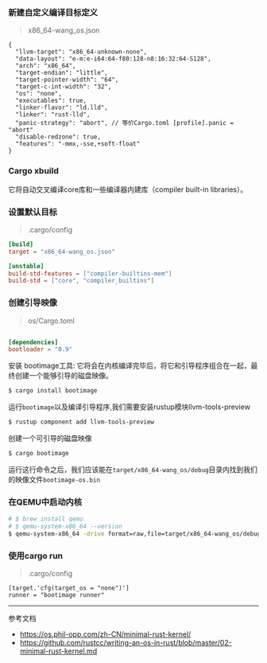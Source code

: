 ### 新建自定义编译目标定义
> x86_64-wang_os.json
```json5
{
  "llvm-target": "x86_64-unknown-none",
  "data-layout": "e-m:e-i64:64-f80:128-n8:16:32:64-S128",
  "arch": "x86_64",
  "target-endian": "little",
  "target-pointer-width": "64",
  "target-c-int-width": "32",
  "os": "none",
  "executables": true,
  "linker-flavor": "ld.lld",
  "linker": "rust-lld",
  "panic-strategy": "abort", // 等价Cargo.toml [profile].panic = "abort"
  "disable-redzone": true,
  "features": "-mmx,-sse,+soft-float"
}
```

### Cargo xbuild
它将自动交叉编译core库和一些编译器内建库（compiler built-in libraries）。

### 设置默认目标
> .cargo/config
```toml
[build]
target = "x86_64-wang_os.json"

[unstable]
build-std-features = ["compiler-builtins-mem"]
build-std = ["core", "compiler_builtins"]
```

### 创建引导映像
> os/Cargo.toml
```toml

[dependencies]
bootloader = "0.9"
```
安装 bootimage工具: 它将会在内核编译完毕后，将它和引导程序组合在一起，最终创建一个能够引导的磁盘映像。
```bash
$ cargo install bootimage
```
运行`bootimage`以及编译引导程序,我们需要安装rustup模块llvm-tools-preview
```bash
$ rustup component add llvm-tools-preview
```

创建一个可引导的磁盘映像
```bash
$ cargo bootimage
```
运行这行命令之后，我们应该能在`target/x86_64-wang_os/debug`目录内找到我们的映像文件`bootimage-os.bin`

### 在QEMU中启动内核
```bash
# $ brew install qemu
# $ qemu-system-x86_64 --version
$ qemu-system-x86_64 -drive format=raw,file=target/x86_64-wang_os/debug/bootimage-os.bin
```

### 使用cargo run
> .cargo/config
```
[target.'cfg(target_os = "none")']
runner = "bootimage runner"
```

--- 
参考文档
* https://os.phil-opp.com/zh-CN/minimal-rust-kernel/
* https://github.com/rustcc/writing-an-os-in-rust/blob/master/02-minimal-rust-kernel.md